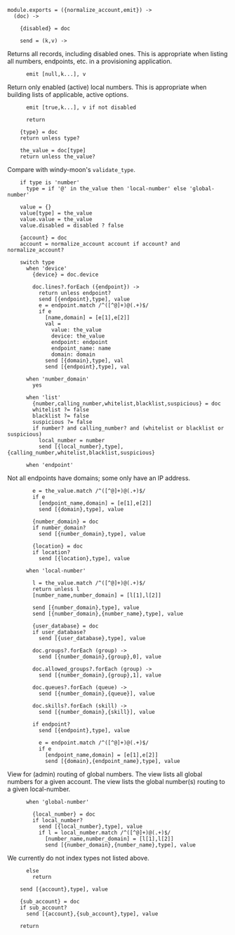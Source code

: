     module.exports = ({normalize_account,emit}) ->
      (doc) ->

        {disabled} = doc

        send = (k,v) ->

Returns all records, including disabled ones.
This is appropriate when listing all numbers, endpoints, etc. in a provisioning application.

          emit [null,k...], v

Return only enabled (active) local numbers.
This is appropriate when building lists of applicable, active options.

          emit [true,k...], v if not disabled

          return

        {type} = doc
        return unless type?

        the_value = doc[type]
        return unless the_value?

Compare with windy-moon's `validate_type`.

        if type is 'number'
          type = if '@' in the_value then 'local-number' else 'global-number'

        value = {}
        value[type] = the_value
        value.value = the_value
        value.disabled = disabled ? false

        {account} = doc
        account = normalize_account account if account? and normalize_account?

        switch type
          when 'device'
            {device} = doc.device

            doc.lines?.forEach ({endpoint}) ->
              return unless endpoint?
              send [{endpoint},type], value
              e = endpoint.match /^([^@]+)@(.+)$/
              if e
                [name,domain] = [e[1],e[2]]
                val =
                  value: the_value
                  device: the_value
                  endpoint: endpoint
                  endpoint_name: name
                  domain: domain
                send [{domain},type], val
                send [{endpoint},type], val

          when 'number_domain'
            yes

          when 'list'
            {number,calling_number,whitelist,blacklist,suspicious} = doc
            whitelist ?= false
            blacklist ?= false
            suspicious ?= false
            if number? and calling_number? and (whitelist or blacklist or suspicious)
              local_number = number
              send [{local_number},type], {calling_number,whitelist,blacklist,suspicious}

          when 'endpoint'

Not all endpoints have domains; some only have an IP address.

            e = the_value.match /^([^@]+)@(.+)$/
            if e
              [endpoint_name,domain] = [e[1],e[2]]
              send [{domain},type], value

            {number_domain} = doc
            if number_domain?
              send [{number_domain},type], value

            {location} = doc
            if location?
              send [{location},type], value

          when 'local-number'

            l = the_value.match /^([^@]+)@(.+)$/
            return unless l
            [number_name,number_domain] = [l[1],l[2]]

            send [{number_domain},type], value
            send [{number_domain},{number_name},type], value

            {user_database} = doc
            if user_database?
              send [{user_database},type], value

            doc.groups?.forEach (group) ->
              send [{number_domain},{group},0], value

            doc.allowed_groups?.forEach (group) ->
              send [{number_domain},{group},1], value

            doc.queues?.forEach (queue) ->
              send [{number_domain},{queue}], value

            doc.skills?.forEach (skill) ->
              send [{number_domain},{skill}], value

            if endpoint?
              send [{endpoint},type], value

              e = endpoint.match /^([^@]+)@(.+)$/
              if e
                [endpoint_name,domain] = [e[1],e[2]]
                send [{domain},{endpoint_name},type], value

View for (admin) routing of global numbers.
The view lists all global numbers for a given account.
The view lists the global number(s) routing to a given local-number.

          when 'global-number'

            {local_number} = doc
            if local_number?
              send [{local_number},type], value
              if l = local_number.match /^([^@]+)@(.+)$/
                [number_name,number_domain] = [l[1],l[2]]
                send [{number_domain},{number_name},type], value

We currently do not index types not listed above.

          else
            return

        send [{account},type], value

        {sub_account} = doc
        if sub_account?
          send [{account},{sub_account},type], value

        return
